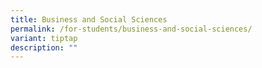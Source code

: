 ```yaml
---
title: Business and Social Sciences
permalink: /for-students/business-and-social-sciences/
variant: tiptap
description: ""
---
```

